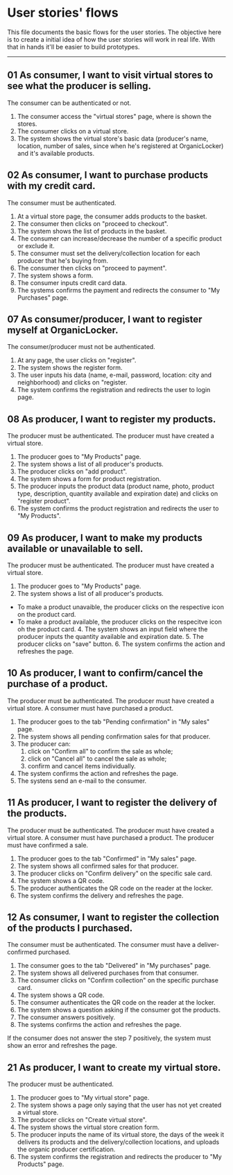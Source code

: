 # User stories' flows

This file documents the basic flows for the user stories. The objective here is to create a initial idea of how the user stories will work in real life. With that in hands it'll be easier to build prototypes.

---

## 01 As consumer, I want to visit virtual stores to see what the producer is selling.

The consumer can be authenticated or not.

1. The consumer access the "virtual stores" page, where is shown the stores.
2. The consumer clicks on a virtual store.
3. The system shows the virtual store's basic data (producer's name, location, number of sales, since when he's registered at OrganicLocker) and it's available products.

## 02 As consumer, I want to purchase products with my credit card.

The consumer must be authenticated.

1. At a virtual store page, the consumer adds products to the basket.
2. The consumer then clicks on "proceed to checkout".
3. The system shows the list of products in the basket.
4. The consumer can increase/decrease the number of a specific product or exclude it.
5. The consumer must set the delivery/collection location for each producer that he's buying from.
6. The consumer then clicks on "proceed to payment".
7. The system shows a form.
8. The consumer inputs credit card data.
9. The systems confirms the payment and redirects the consumer to "My Purchases" page.

## 07 As consumer/producer, I want to register myself at OrganicLocker.

The consumer/producer must not be authenticated.

1. At any page, the user clicks on "register".
2. The system shows the register form.
3. The user inputs his data (name, e-mail, password, location: city and neighborhood) and clicks on "register.
4. The system confirms the registration and redirects the user to login page.

## 08 As producer, I want to register my products.

The producer must be authenticated.
The producer must have created a virtual store.

1. The producer goes to "My Products" page.
2. The system shows a list of all producer's products.
3. The producer clicks on "add product".
4. The system shows a form for product registration.
5. The producer inputs the product data (product name, photo, product type, description, quantity available and expiration date) and clicks on "register product".
6. The system confirms the product registration and redirects the user to "My Products".

## 09 As producer, I want to make my products available or unavailable to sell.

The producer must be authenticated.
The producer must have created a virtual store.

1. The producer goes to "My Products" page.
2. The system shows a list of all producer's products.
- To make a product unavaible, the producer clicks on the respective icon on the product card.
- To make a product available, the producer clicks on the respecitve icon oh the product card.
  4. The system shows an input field where the producer inputs the quantity available and expiration date.
  5. The producer clicks on "save" button.
  6. The system confirms the action and refreshes the page.

## 10 As producer, I want to confirm/cancel the purchase of a product.

The producer must be authenticated.
The producer must have created a virtual store.
A consumer must have purchased a product.

1. The producer goes to the tab "Pending confirmation" in "My sales" page.
2. The system shows all pending confirmation sales for that producer.
3. The producer can:
    1. click on "Confirm all" to confirm the sale as whole;
    2. click on "Cancel all" to cancel the sale as whole;
    3. confirm and cancel items individually.
4. The system confirms the action and refreshes the page.
5. The systens send an e-mail to the consumer.

## 11 As producer, I want to register the delivery of the products.

The producer must be authenticated.
The producer must have created a virtual store.
A consumer must have purchased a product.
The producer must have confirmed a sale.

1. The producer goes to the tab "Confirmed" in "My sales" page.
2. The system shows all confirmed sales for that producer.
3. The producer clicks on "Confirm delivery" on the specific sale card.
4. The system shows a QR code.
5. The producer authenticates the QR code on the reader at the locker.
6. The system confirms the delivery and refreshes the page.

## 12 As consumer, I want to register the collection of the products I purchased.

The consumer must be authenticated.
The consumer must have a deliver-confirmed purchased.

1. The consumer goes to the tab "Delivered" in "My purchases" page.
2. The system shows all delivered purchases from that consumer.
3. The consumer clicks on "Confirm collection" on the specific purchase card.
4. The system shows a QR code.
5. The consumer authenticates the QR code on the reader at the locker.
6. The system shows a question asking if the consumer got the products.
7. The consumer answers positively.
8. The systems confirms the action and refreshes the page.

If the consumer does not answer the step 7 positively, the system must show an error and refreshes the page.

## 21 As producer, I want to create my virtual store.

The producer must be authenticated.

1. The producer goes to "My virtual store" page.
2. The system shows a page only saying that the user has not yet created a virtual store.
3. The producer clicks on "Create virtual store".
4. The system shows the virtual store creation form.
5. The producer inputs the name of its virtual store, the days of the week it delivers its products and the delivery/collection locations, and uploads the organic producer certification.
6. The system confirms the registration and redirects the producer to "My Products" page.
